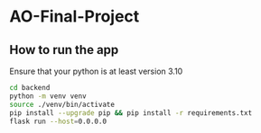 # AO-Final-Project
## How to run the app

Ensure that your python is at least version 3.10

```sh
cd backend
python -m venv venv
source ./venv/bin/activate
pip install --upgrade pip && pip install -r requirements.txt
flask run --host=0.0.0.0
```